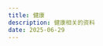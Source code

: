 ```yaml
---
title: 健康
description: 健康相关的资料
date: 2025-06-29
---
```


[很多三和大神都快饿死了，明明无依无靠，为什么不直接进入监狱获取活下来的机会呢？]: https://www.zhihu.com/question/604345685/answer/1921135786314691001
[为何国内医疗系统如医院都在大幅裁员降薪？]: https://www.zhihu.com/question/7498764268/answer/1899050060894958932
